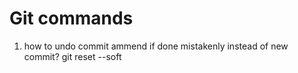 # Git commands

1. how to undo commit ammend if done mistakenly instead of new commit?
git reset --soft <SHA BEFORE THE AMMEND>